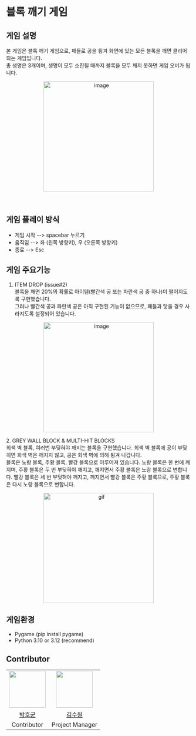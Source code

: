 # 블록 깨기 게임

## 게임 설명
본 게임은 블록 깨기 게임으로, 패들로 공을 튕겨 화면에 있는 모든 블록을 깨면 클리어되는 게임입니다.<br> 
총 생명은 3개이며, 생명이 모두 소진될 때까지 블록을 모두 깨지 못하면 게임 오버가 됩니다. 
 <p align = "center">
   <img src="https://github.com/user-attachments/assets/972c58ed-0776-4cbb-903d-fd507b3ab151" width="300" alt="image">
 </p>
<br>

## 게임 플레이 방식
- 게임 시작 --> spacebar 누르기
- 움직임 --> 좌 (왼쪽 방향키), 우 (오른쪽 방향키)
- 종료 --> Esc 

## 게임 주요기능
1. ITEM DROP (issue\#2)<br>
블록을 깨면 20%의 확률로 아이템(빨간색 공 또는 파란색 공 중 하나)이 떨어지도록 구현했습니다. <br>
그러나 빨간색 공과 파란색 공은 아직 구현된 기능이 없으므로, 패들과 닿을 경우 사라지도록 설정되어 있습니다.
<p align = "center">
  <img src="https://github.com/user-attachments/assets/45271208-4533-4db2-9449-37bb64c4c6ef" width="300" alt="image">
</p>
2. GREY WALL BLOCK & MULTI-HIT BLOCKS <br>
회색 벽 블록, 여러번 부딪혀야 깨지는 블록을 구현했습니다. 회색 벽 블록에 공이 부딪히면 회색 벽은 깨지지 않고, 공은 회색 벽에 의해 튕겨 나갑니다. <br>
블록은 노랑 블록, 주황 블록, 빨강 블록으로 이루어져 있습니다. 
노랑 블록은 한 번에 깨지며, 주황 블록은 두 번 부딪혀야 깨지고, 깨지면서 주황 블록은 노랑 블록으로 변합니다.
빨강 블록은 세 번 부딪혀야 깨지고, 깨지면서 빨강 블록은 주황 블록으로, 주황 블록은 다시 노랑 블록으로 변합니다.

<p align = "center">
  <img src="https://github.com/user-attachments/assets/bfe0b1af-542f-42af-b2fa-42900c412b38" width ="300" alt="gif">
</p>

## 게임환경
- Pygame (pip install pygame) 
- Python 3.10 or 3.12 (recommend) 

## Contributor
<table>
  <tr>
    <td align="center"><a href="https://github.com/phghub">
    <img src="https://avatars.githubusercontent.com/u/189502856?v=4" width="100px;" alt=""/>
    <td align ="center"><a href="https://github.com/Ksuwon">
    <img src ="https://avatars.githubusercontent.com/u/181618655?v=4" width="100px;" alt=""/>
  </tr>
  <tr>
    <td align ="center"><a href="https://github.com/phghub" title="member">박호군</a></td>
    <td align ="center"><a href="https://github.com/Ksuwon" title="member">김수원</a></td>
  </tr>
  <tr>
    <td align ="center">Contributor</td>
    <td align = "center">Project Manager</td>
  </tr>
</table>
